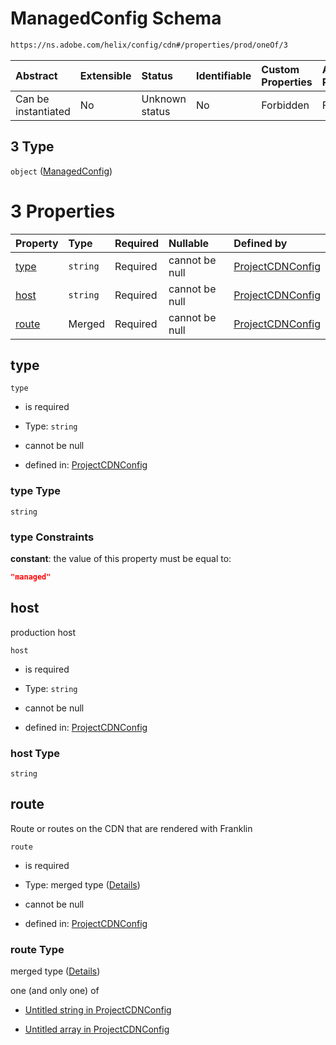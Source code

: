 # ManagedConfig Schema

```txt
https://ns.adobe.com/helix/config/cdn#/properties/prod/oneOf/3
```



| Abstract            | Extensible | Status         | Identifiable | Custom Properties | Additional Properties | Access Restrictions | Defined In                                                                                |
| :------------------ | :--------- | :------------- | :----------- | :---------------- | :-------------------- | :------------------ | :---------------------------------------------------------------------------------------- |
| Can be instantiated | No         | Unknown status | No           | Forbidden         | Forbidden             | none                | [project-config-cdn.schema.json\*](project-config-cdn.schema.json "open original schema") |

## 3 Type

`object` ([ManagedConfig](project-config-cdn-properties-prod-oneof-managedconfig.md))

# 3 Properties

| Property        | Type     | Required | Nullable       | Defined by                                                                                                                                                                     |
| :-------------- | :------- | :------- | :------------- | :----------------------------------------------------------------------------------------------------------------------------------------------------------------------------- |
| [type](#type)   | `string` | Required | cannot be null | [ProjectCDNConfig](project-config-cdn-properties-prod-oneof-managedconfig-properties-type.md "https://ns.adobe.com/helix/config/cdn#/properties/prod/oneOf/3/properties/type") |
| [host](#host)   | `string` | Required | cannot be null | [ProjectCDNConfig](project-config-cdn-properties-prod-oneof-managedconfig-properties-host.md "https://ns.adobe.com/helix/config/cdn#/properties/prod/oneOf/3/properties/host") |
| [route](#route) | Merged   | Required | cannot be null | [ProjectCDNConfig](project-config-cdn-defs-stringorarray.md "https://ns.adobe.com/helix/config/cdn#/properties/prod/oneOf/3/properties/route")                                 |

## type



`type`

*   is required

*   Type: `string`

*   cannot be null

*   defined in: [ProjectCDNConfig](project-config-cdn-properties-prod-oneof-managedconfig-properties-type.md "https://ns.adobe.com/helix/config/cdn#/properties/prod/oneOf/3/properties/type")

### type Type

`string`

### type Constraints

**constant**: the value of this property must be equal to:

```json
"managed"
```

## host

production host

`host`

*   is required

*   Type: `string`

*   cannot be null

*   defined in: [ProjectCDNConfig](project-config-cdn-properties-prod-oneof-managedconfig-properties-host.md "https://ns.adobe.com/helix/config/cdn#/properties/prod/oneOf/3/properties/host")

### host Type

`string`

## route

Route or routes on the CDN that are rendered with Franklin

`route`

*   is required

*   Type: merged type ([Details](project-config-cdn-defs-stringorarray.md))

*   cannot be null

*   defined in: [ProjectCDNConfig](project-config-cdn-defs-stringorarray.md "https://ns.adobe.com/helix/config/cdn#/properties/prod/oneOf/3/properties/route")

### route Type

merged type ([Details](project-config-cdn-defs-stringorarray.md))

one (and only one) of

*   [Untitled string in ProjectCDNConfig](project-config-cdn-defs-stringorarray-oneof-0.md "check type definition")

*   [Untitled array in ProjectCDNConfig](project-config-cdn-defs-stringorarray-oneof-1.md "check type definition")
